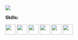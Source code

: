 <a href="https://github.com/anuraghazra/convoychat">
  <img align="center" src="https://github-readme-stats.vercel.app/api/top-langs/?username=normal-wls&langs_count=8&count_private=true&layout=compact&card_width=250" />
</a>

**Skills:**

<code><img height="32" src="https://cdn.jsdelivr.net/npm/simple-icons@v5/icons/python.svg"></code>
<code><img height="32" src="https://cdn.jsdelivr.net/npm/simple-icons@v5/icons/mysql.svg"></code>
<code><img height="32" src="https://cdn.jsdelivr.net/npm/simple-icons@v5/icons/redis.svg"></code>
<code><img height="32" src="https://cdn.jsdelivr.net/npm/simple-icons@v5/icons/git.svg"></code>
<code><img height="32" src="https://cdn.jsdelivr.net/npm/simple-icons@v5/icons/linux.svg"></code>
<code><img height="32" src="https://cdn.jsdelivr.net/npm/simple-icons@v5/icons/vim.svg"></code>
